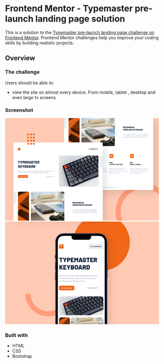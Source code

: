 # Frontend Mentor - Typemaster pre-launch landing page solution

This is a solution to the [Typemaster pre-launch landing page challenge on Frontend Mentor](). Frontend Mentor challenges help you improve your coding skills by building realistic projects.
## Overview

### The challenge

Users should be able to:

- view the site on almost every device. From mobile, tablet , desktop and even large tv screens

### Screenshot

![](screenshot/desktop.png)
![](screenshot/mobile.png)

### Built with

- HTML
- CSS
- Bootstrap
